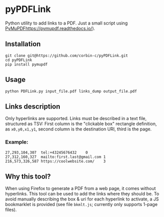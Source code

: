 # pyPDFLink

Python utility to add links to a PDF. Just a small script using [PyMuPDF]()https://pymupdf.readthedocs.io/).

## Installation

```
git clone git@https://github.com/corbin-c/pyPDFLink.git
cd pyPDFLink
pip install pymupdf
```

## Usage

`python PDFLink.py input_file.pdf links_dump output_file.pdf`

## Links description

Only hyperlinks are supported. Links must be described in a text file,
structured as TSV: First column is the "clickable box" rectangle definition,
as `x0,y0,x1,y1`, second column is the destination URI, third is the page.

### Example:

```
27,293,104,307	tel:+43245676432	0
27,312,160,327	mailto:first.last@gmail.com	1
216,573,326,587	https://coolwebsite.com/	3
```

## Why this tool?

When using Firefox to generate a PDF from a web page, it comes without
hyperlinks. This tool can be used to add the links where they should be. To
avoid manually describing the box & uri for each hyperlink to activate, a JS
bookmarklet is provided (see file `bkmlt.js`; currently only supports 1-page
files).
